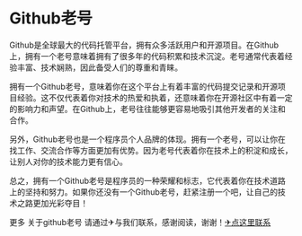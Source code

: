 # Github老号

Github是全球最大的代码托管平台，拥有众多活跃用户和开源项目。在Github上，拥有一个老号意味着拥有了很多年的代码积累和技术沉淀。老号通常代表着经验丰富、技术娴熟，因此备受人们的尊重和青睐。

拥有一个Github老号，意味着你在这个平台上有着丰富的代码提交记录和开源项目经验。这不仅代表着你对技术的热爱和执着，还意味着你在开源社区中有着一定的影响力和声望。在Github上，老号往往能够更容易地吸引其他开发者的关注和合作。

另外，Github老号也是一个程序员个人品牌的体现。拥有一个老号，可以让你在找工作、交流合作等方面更加有优势。因为老号代表着你在技术上的积淀和成长，让别人对你的技术能力更有信心。

总之，拥有一个Github老号是程序员的一种荣耀和标志，它代表着你在技术道路上的坚持和努力。如果你还没有一个Github老号，赶紧注册一个吧，让自己的技术之路更加光彩夺目！

更多 关于github老号 请通过✈与我们联系，感谢阅读，谢谢！[✈点这里联系](https://w.k02.cc)